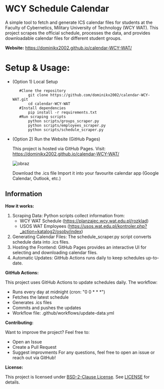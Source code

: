 # WCY Schedule Calendar
A simple tool to fetch and generate ICS calendar files for students at the Faculty of Cybernetics, Military University of Technology (WCY WAT). This project scrapes the official schedule, processes the data, and provides downloadable calendar files for different student groups.

**Website:**
https://dominikx2002.github.io/calendar-WCY-WAT/


# Setup & Usage:
   - (Option 1) Local Setup

            #Clone the repository
                git clone https://github.com/dominikx2002/calendar-WCY-WAT.git
                cd calendar-WCY-WAT
            #Install dependencies
                pip install -r requirements.txt
            #Run scraping scripts
                python scripts/groups_scraper.py
                python scripts/employees_scraper.py
                python scripts/schedule_scraper.py
        
   - (Option 2) Run the Website (GitHub Pages)
    
        This project is hosted via GitHub Pages. 
        Visit:    https://dominikx2002.github.io/calendar-WCY-WAT/
        
        ![obraz](https://github.com/user-attachments/assets/bee25f89-dbff-4b74-9421-adfe8900c08d)
            
        Download the .ics file
        Import it into your favourite calendar app (Google Calendar, Outlook, etc.)

## Information
**How it works:**

1. Scraping Data: Python scripts collect information from:
    - WCY WAT Schedule (https://planzajec.wcy.wat.edu.pl/rozklad)
    - USOS WAT Employees (https://usos.wat.edu.pl/kontroler.php?_action=katalog2/osoby/index)
2. Generating Calendar Files: The schedule_scraper.py script converts schedule data into .ics files.
3. Hosting the Frontend: GitHub Pages provides an interactive UI for selecting and downloading calendar files.
4. Automatic Updates: GitHub Actions runs daily to keep schedules up-to-date.

**GitHub Actions:**

This project uses GitHub Actions to update schedules daily. The workflow:
- Runs every day at midnight (cron: "0 0 * * *")
- Fetches the latest schedule
- Generates .ics files
- Commits and pushes the updates
- Workflow file: .github/workflows/update-data.yml 

**Contributing:**

Want to improve the project? Feel free to:
- Open an Issue
- Create a Pull Request
- Suggest improvments
For any questions, feel free to open an issue or reach out via GitHub!

**License:**

This project is licensed under [BSD-2-Clause License](LICENSE). See [LICENSE](LICENSE) for details.
